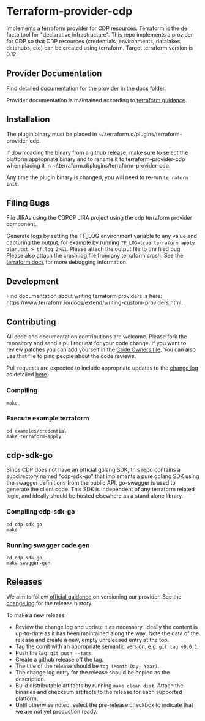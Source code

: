 # Terraform-provider-cdp

Implements a terraform provider for CDP resources. Terraform is the de facto tool for "declarative infrastructure". This repo
implements a provider for CDP so that CDP resources (credentials, environments, datalakes, datahubs, etc) can be created using
terraform. Target terraform version is 0.12.

## Provider Documentation

Find detailed documentation for the provider in the [docs](./docs) folder.

Provider documentation is maintained according to [terraform guidance](https://www.terraform.io/docs/registry/providers/docs.html).

## Installation

The plugin binary must be placed in ~/.terraform.d/plugins/terraform-provider-cdp.

If downloading the binary from a github release, make sure to select the platform appropriate binary and to rename it to terraform-provider-cdp when placing it in ~/.terraform.d/plugins/terraform-provider-cdp.

Any time the plugin binary is changed, you will need to re-run `terraform init`.

## Filing Bugs

File JIRAs using the CDPCP JIRA project using the cdp terraform provider component.

Generate logs by setting the TF_LOG environment variable to any value and capturing the output, for example by running `TF_LOG=true terraform apply plan.txt > tf.log 2>&1`. Please attach the output file to the filed bug. Please also attach the crash.log file from any terraform crash. See the [terraform docs](https://www.terraform.io/docs/internals/debugging.html) for more debugging information.

## Development

Find documentation about writing terraform providers is here: https://www.terraform.io/docs/extend/writing-custom-providers.html.

## Contributing

All code and documentation contributions are welcome. Please fork the repository and send a pull request for your code
change. If you want to review patches you can add yourself in the [Code Owners file](.github/CODEOWNERS). You can also
use that file to ping people about the code reviews.

Pull requests are expected to include appropriate updates to the [change log](./CHANGELOG.md) as detailed [here](https://www.terraform.io/docs/extend/best-practices/versioning.html#changelog-specification).

### Compiling

```
make
```

### Execute example terraform

```
cd examples/credential
make terraform-apply
```

## cdp-sdk-go

Since CDP does not have an official golang SDK, this repo contains a subdirectory named "cdp-sdk-go" that implements a pure
golang SDK using the swagger definitions from the public API. go-swagger is used to generate the client code. This SDK is
independent of any terraform related logic, and ideally should be hosted elsewhere as a stand alone library.

### Compiling cdp-sdk-go

```
cd cdp-sdk-go
make
```

### Running swagger code gen

```
cd cdp-sdk-go
make swagger-gen
```

## Releases

We aim to follow [official guidance](https://www.terraform.io/docs/extend/best-practices/versioning.html)
on versioning our provider. See the [change log](./CHANGELOG.md) for the release
history.

To make a new release:

* Review the change log and update it as necessary. Ideally the content is
  up-to-date as it has been maintained along the way. Note the data of the
  release and create a new, empty unreleased entry at the top.
* Tag the comit with an appropriate semantic version, e.g. `git tag v0.0.1`.
* Push the tag: `git push --tags`.
* Create a github release off the tag.
 * The title of the release should be `tag (Month Day, Year)`.
 * The change log entry for the release should be copied as the description.
 * Build distributable artifacts by running `make clean dist`. Attach the binaries and
   checksum artifacts to the release for each supported platform.
 * Until otherwise noted, select the pre-release checkbox to indicate that we
   are not yet production ready.

